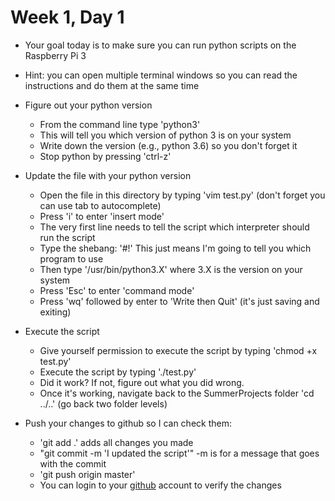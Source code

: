 # Week 1, Day 1

* Your goal today is to make sure you can run python scripts on the Raspberry Pi 3
* Hint: you can open multiple terminal windows so you can read the instructions and do them at the same time

* Figure out your python version
  * From the command line type 'python3'
  * This will tell you which version of python 3 is on your system
  * Write down the version (e.g., python 3.6) so you don't forget it
  * Stop python by pressing 'ctrl-z'

* Update the file with your python version
  * Open the file in this directory by typing 'vim test.py' (don't forget you can use tab to autocomplete)
  * Press 'i' to enter 'insert mode'
  * The very first line needs to tell the script which interpreter should run the script
  * Type the shebang:  '#!'  This just means I'm going to tell you which program to use
  * Then type '/usr/bin/python3.X' where 3.X is the version on your system
  * Press 'Esc' to enter 'command mode'
  * Press 'wq' followed by enter to 'Write then Quit' (it's just saving and exiting)

* Execute the script
  * Give yourself permission to execute the script by typing 'chmod +x test.py'
  * Execute the script by typing './test.py'
  * Did it work?  If not, figure out what you did wrong.
  * Once it's working, navigate back to the SummerProjects folder 'cd ../..'  (go back two folder levels)

* Push your changes to github so I can check them:
  * 'git add .'  adds all changes you made
  * "git commit -m 'I updated the script'"   -m is for a message that goes with the commit
  * 'git push origin master'
  * You can login to your [github]('https://github.com/') account to verify the changes

